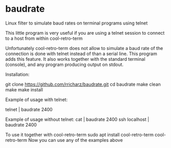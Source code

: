 # baudrate
Linux filter to simulate baud rates on terminal programs using telnet

This little program is very useful if you are using a telnet
session to connect to a host from within cool-retro-term

Unfortunately cool-retro-term does not allow to simulate a baud
rate of the connection is done with telnet instead of than a serial
line. This program adds this feature. It also works together with
the standard terminal (console), and any program producing
output on stdout.

Installation:

  git clone https://github.com/rricharz/baudrate.git
  cd baudrate
  make clean
  make
  make install

Example of usage with telnet:

  telnet <hostname> <port> | baudrate 2400 

Example of usage without telnet:
  cat <filename> | baudrate 2400
  ssh localhost | baudrate 2400

To use it together with cool-retro-term
  sudo apt install cool-retro-term
  cool-retro-term
  Now you can use any of the examples above
  
  


